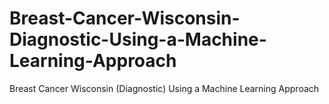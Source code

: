 # Breast-Cancer-Wisconsin-Diagnostic-Using-a-Machine-Learning-Approach
Breast Cancer Wisconsin (Diagnostic) Using a Machine Learning Approach
